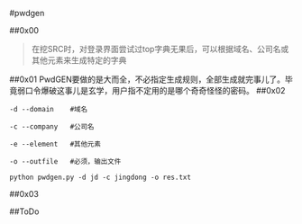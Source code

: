 #pwdgen

##0x00
>在挖SRC时，对登录界面尝试过top字典无果后，可以根据域名、公司名或其他元素来生成特定的字典

##0x01
PwdGEN要做的是大而全，不必指定生成规则，全部生成就完事儿了。毕竟弱口令爆破这事儿是玄学，用户指不定用的是哪个奇奇怪怪的密码。
##0x02
~~~shell
-d --domain    #域名

-c --company   #公司名

-e --element   #其他元素

-o --outfile   #必须，输出文件
~~~
~~~shell
python pwdgen.py -d jd -c jingdong -o res.txt
~~~

##0x03


##ToDo

